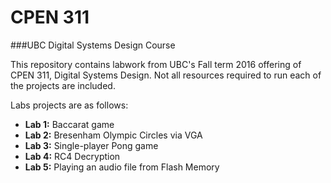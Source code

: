 # CPEN 311
###UBC Digital Systems Design Course

This repository contains labwork from UBC's Fall term 2016 offering of CPEN 311, Digital Systems Design.
Not all resources required to run each of the projects are included.

Labs projects are as follows:
* **Lab 1:** Baccarat game
* **Lab 2:** Bresenham Olympic Circles via VGA
* **Lab 3:** Single-player Pong game
* **Lab 4:** RC4 Decryption
* **Lab 5:** Playing an audio file from Flash Memory

